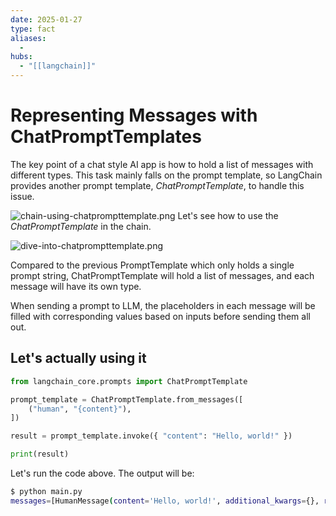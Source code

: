 ```yaml
---
date: 2025-01-27
type: fact
aliases:
  -
hubs:
  - "[[langchain]]"
---
```


# Representing Messages with ChatPromptTemplates

The key point of a chat style AI app is how to hold a list of messages with different types. This task mainly falls on the prompt template, so LangChain provides another prompt template, _ChatPromptTemplate_, to handle this issue.


![chain-using-chatprompttemplate.png](../assets/imgs/chain-using-chatprompttemplate.png)
Let's see how to use the _ChatPromptTemplate_ in the chain.


![dive-into-chatprompttemplate.png](../assets/imgs/dive-into-chatprompttemplate.png)

Compared to the previous PromptTemplate which only holds a single prompt string, ChatPromptTemplate will hold a list of messages, and each message will have its own type.

When sending a prompt to LLM, the placeholders in each message will be filled with corresponding values based on inputs before sending them all out.


## Let's actually using it

```py 
from langchain_core.prompts import ChatPromptTemplate

prompt_template = ChatPromptTemplate.from_messages([
    ("human", "{content}"),
])

result = prompt_template.invoke({ "content": "Hello, world!" })

print(result)
```

Let's run the code above. The output will be:

```bash
$ python main.py
messages=[HumanMessage(content='Hello, world!', additional_kwargs={}, response_metadata={})]
```

